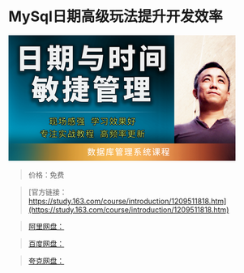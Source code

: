 # MySql日期高级玩法提升开发效率

![img](../../../assets/study163/free/8f0090d099524dfea19dfe99b42c10ed.png)

> 价格：免费

> [官方链接：https://study.163.com/course/introduction/1209511818.htm](https://study.163.com/course/introduction/1209511818.htm)

> [阿里网盘：]()

> [百度网盘：]()

> [夸克网盘：]()
